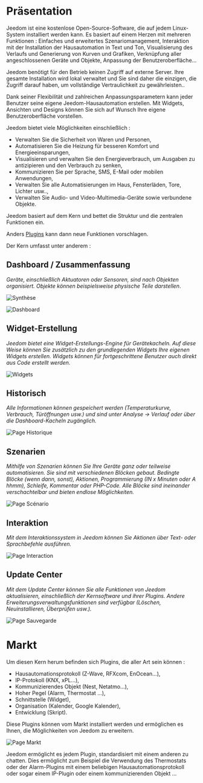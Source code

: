 # Präsentation

Jeedom ist eine kostenlose Open-Source-Software, die auf jedem Linux-System installiert werden kann. Es basiert auf einem Herzen mit mehreren Funktionen : Einfaches und erweitertes Szenariomanagement, Interaktion mit der Installation der Hausautomation in Text und Ton, Visualisierung des Verlaufs und Generierung von Kurven und Grafiken, Verknüpfung aller angeschlossenen Geräte und Objekte, Anpassung der Benutzeroberfläche...

Jeedom benötigt für den Betrieb keinen Zugriff auf externe Server. Ihre gesamte Installation wird lokal verwaltet und Sie sind daher die einzigen, die Zugriff darauf haben, um vollständige Vertraulichkeit zu gewährleisten..

Dank seiner Flexibilität und zahlreichen Anpassungsparametern kann jeder Benutzer seine eigene Jeedom-Hausautomation erstellen. Mit Widgets, Ansichten und Designs können Sie sich auf Wunsch Ihre eigene Benutzeroberfläche vorstellen.

Jeedom bietet viele Möglichkeiten einschließlich :

- Verwalten Sie die Sicherheit von Waren und Personen,
- Automatisieren Sie die Heizung für besseren Komfort und Energieeinsparungen,
- Visualisieren und verwalten Sie den Energieverbrauch, um Ausgaben zu antizipieren und den Verbrauch zu senken,
- Kommunizieren Sie per Sprache, SMS, E-Mail oder mobilen Anwendungen,
- Verwalten Sie alle Automatisierungen im Haus, Fensterläden, Tore, Lichter usw..,
- Verwalten Sie Audio- und Video-Multimedia-Geräte sowie verbundene Objekte.


Jeedom basiert auf dem Kern und bettet die Struktur und die zentralen Funktionen ein.

Anders [Plugins](https://market.jeedom.com) kann dann neue Funktionen vorschlagen.

Der Kern umfasst unter anderem :

## Dashboard / Zusammenfassung

*Geräte, einschließlich Aktuatoren oder Sensoren, sind nach Objekten organisiert. Objekte können beispielsweise physische Teile darstellen*.

![Synthèse](images/doc-presentation-synthese.jpg)

![Dashboard](images/doc-presentation-dashboard.jpg)


## Widget-Erstellung

*Jeedom bietet eine Widget-Erstellungs-Engine für Gerätekacheln. Auf diese Weise können Sie zusätzlich zu den grundlegenden Widgets Ihre eigenen Widgets erstellen. Widgets können für fortgeschrittene Benutzer auch direkt aus Code erstellt werden.*

![Widgets](images/doc-presentation-widgets.jpg)

## Historisch

*Alle Informationen können gespeichert werden (Temperaturkurve, Verbrauch, Türöffnungen usw.) und sind unter Analyse → Verlauf oder über die Dashboard-Kacheln zugänglich.*

![Page Historique](images/doc-presentation-historique.jpg)

## Szenarien

*Mithilfe von Szenarien können Sie Ihre Geräte ganz oder teilweise automatisieren. Sie sind mit verschiedenen Blöcken gebaut. Bedingte Blöcke (wenn dann, sonst), Aktionen, Programmierung (IN x Minuten oder A hhmm), Schleife, Kommentar oder PHP-Code. Alle Blöcke sind ineinander verschachtelbar und bieten endlose Möglichkeiten.*

![Page Scénario](images/doc-presentation-scenario.jpg)

## Interaktion

*Mit dem Interaktionssystem in Jeedom können Sie Aktionen über Text- oder Sprachbefehle ausführen.*

![Page Interaction](images/doc-presentation-interaction.jpg)

## Update Center

*Mit dem Update Center können Sie alle Funktionen von Jeedom aktualisieren, einschließlich der Kernsoftware und ihrer Plugins. Andere Erweiterungsverwaltungsfunktionen sind verfügbar (Löschen, Neuinstallieren, Überprüfen usw.).*

![Page Sauvegarde](images/doc-presentation-update.jpg)


# Markt

Um diesen Kern herum befinden sich Plugins, die aller Art sein können :

-   Hausautomationsprotokoll (Z-Wave, RFXcom, EnOcean…),
-   IP-Protokoll (KNX, xPL…),
-   Kommunizierendes Objekt (Nest, Netatmo…),
-   Hoher Pegel (Alarm, Thermostat ...),
-   Schnittstelle (Widget),
-   Organisation (Kalender, Google Kalender),
-   Entwicklung (Skript).

Diese Plugins können vom Markt installiert werden und ermöglichen es Ihnen, die Möglichkeiten von Jeedom zu erweitern.

![Page Markt](images/doc-presentation-market.jpg)

Jeedom ermöglicht es jedem Plugin, standardisiert mit einem anderen zu chatten. Dies ermöglicht zum Beispiel die Verwendung des Thermostats oder der Alarm-Plugins mit einem beliebigen Hausautomationsprotokoll oder sogar einem IP-Plugin oder einem kommunizierenden Objekt ...

